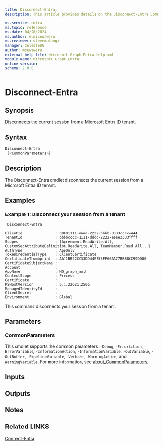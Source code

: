 ```yaml
---
title: Disconnect-Entra.
description: This article provides details on the Disconnect-Entra Command.

ms.service: entra
ms.topic: reference
ms.date: 04/28/2024
ms.author: eunicewaweru
ms.reviewer: stevemutungi
manager: CelesteDG
author: msewaweru
external help file: Microsoft.Graph.Entra-Help.xml
Module Name: Microsoft.Graph.Entra
online version:
schema: 2.0.0
---
```


# Disconnect-Entra

## Synopsis
Disconnects the current session from a Microsoft Entra ID tenant.

## Syntax
```powershell
Disconnect-Entra
 [<CommonParameters>]
```

## Description
The Disconnect-Entra cmdlet disconnects the current session from a Microsoft Entra ID tenant.

## Examples

### Example 1: Disconnect your session from a tenant

```powershell
 Disconnect-Entra
```

```output
ClientId               : 00001111-aaaa-2222-bbbb-3333cccc4444
TenantId               : bbbbcccc-1111-dddd-2222-eeee3333ffff
Scopes                 : {Agreement.ReadWrite.All, CustomSecAttributeDefinition.ReadWrite.All, TeamMember.Read.All...}
AuthType               : AppOnly
TokenCredentialType    : ClientCertificate
CertificateThumbprint  : AA11BB22CC33DD44EE55FF66AA77BB88CC99DD00
CertificateSubjectName :
Account                :
AppName                : MG_graph_auth
ContextScope           : Process
Certificate            :
PSHostVersion          : 5.1.22621.2506
ManagedIdentityId      :
ClientSecret           :
Environment            : Global
```

This command disconnects your session from a tenant.

## Parameters

### CommonParameters

This cmdlet supports the common parameters: `-Debug`, `-ErrorAction`, `-ErrorVariable`, `-InformationAction`, `-InformationVariable`, `-OutVariable`, `-OutBuffer`, `-PipelineVariable`, `-Verbose`, `-WarningAction`, and `-WarningVariable`. For more information, see [about_CommonParameters](https://go.microsoft.com/fwlink/?LinkID=113216).

## Inputs

## Outputs

## Notes

## Related LINKS

[Connect-Entra](Connect-Entra.md)
